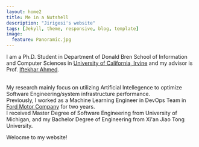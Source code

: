 ```yaml
---
layout: home2
title: Me in a Nutshell
description: "Jirigesi's website"
tags: [Jekyll, theme, responsive, blog, template]
image:
  feature: Panoramic.jpg
---
```


I am a Ph.D. Student in Department of Donald Bren School of Information and Computer Sciences in <a href="https://uci.edu/" target="_blank">University of California, Irvine</a>
and my advisor is Prof. <a href="https://scholar.google.com/citations?user=_TdMD7sAAAAJ&hl=en" target="_blank">Iftekhar Ahmed</a>.

<br /> 
My research mainly focus on utilizing Artificial Intellegence to optimize Software Engineering/system infrastructure performance. 

<br />
Previously, I worked as a Machine Learning Engineer in DevOps Team in <a href="https://www.ford.com/" target="_blank">Ford Motor Company</a> for two years.

<br />
I received Master Degree of Software Engineering from University of Michigan, and my Bachelor Degree of Engineering from Xi'an Jiao Tong University. 

<br />

Welocme to my website!

